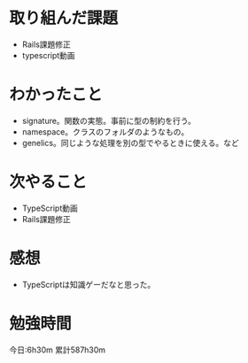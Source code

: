# 取り組んだ課題
* Rails課題修正
* typescript動画

# わかったこと
* signature。関数の実態。事前に型の制約を行う。
* namespace。クラスのフォルダのようなもの。
* genelics。同じような処理を別の型でやるときに使える。など

# 次やること
* TypeScript動画
* Rails課題修正

# 感想
* TypeScriptは知識ゲーだなと思った。

# 勉強時間
今日:6h30m
累計587h30m
